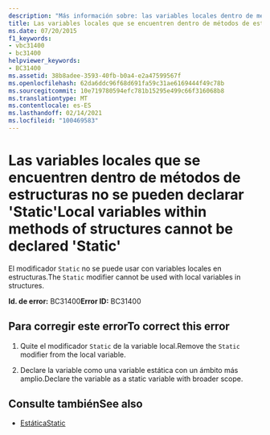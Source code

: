 ```yaml
---
description: "Más información sobre: las variables locales dentro de métodos de estructuras no se pueden declarar como ' Static '"
title: Las variables locales que se encuentren dentro de métodos de estructuras no se pueden declarar 'Static'
ms.date: 07/20/2015
f1_keywords:
- vbc31400
- bc31400
helpviewer_keywords:
- BC31400
ms.assetid: 38b8adee-3593-40fb-b0a4-e2a47599567f
ms.openlocfilehash: 62da6ddc96f68d691fa59c31ae6169444f49c78b
ms.sourcegitcommit: 10e719780594efc781b15295e499c66f316068b8
ms.translationtype: MT
ms.contentlocale: es-ES
ms.lasthandoff: 02/14/2021
ms.locfileid: "100469583"
---
```

# <a name="local-variables-within-methods-of-structures-cannot-be-declared-static"></a><span data-ttu-id="e2e40-103">Las variables locales que se encuentren dentro de métodos de estructuras no se pueden declarar 'Static'</span><span class="sxs-lookup"><span data-stu-id="e2e40-103">Local variables within methods of structures cannot be declared 'Static'</span></span>

<span data-ttu-id="e2e40-104">El modificador `Static` no se puede usar con variables locales en estructuras.</span><span class="sxs-lookup"><span data-stu-id="e2e40-104">The `Static` modifier cannot be used with local variables in structures.</span></span>  
  
 <span data-ttu-id="e2e40-105">**Id. de error:** BC31400</span><span class="sxs-lookup"><span data-stu-id="e2e40-105">**Error ID:** BC31400</span></span>  
  
## <a name="to-correct-this-error"></a><span data-ttu-id="e2e40-106">Para corregir este error</span><span class="sxs-lookup"><span data-stu-id="e2e40-106">To correct this error</span></span>  
  
1. <span data-ttu-id="e2e40-107">Quite el modificador `Static` de la variable local.</span><span class="sxs-lookup"><span data-stu-id="e2e40-107">Remove the `Static` modifier from the local variable.</span></span>  
  
2. <span data-ttu-id="e2e40-108">Declare la variable como una variable estática con un ámbito más amplio.</span><span class="sxs-lookup"><span data-stu-id="e2e40-108">Declare the variable as a static variable with broader scope.</span></span>  
  
## <a name="see-also"></a><span data-ttu-id="e2e40-109">Consulte también</span><span class="sxs-lookup"><span data-stu-id="e2e40-109">See also</span></span>

- [<span data-ttu-id="e2e40-110">Estática</span><span class="sxs-lookup"><span data-stu-id="e2e40-110">Static</span></span>](../language-reference/modifiers/static.md)
